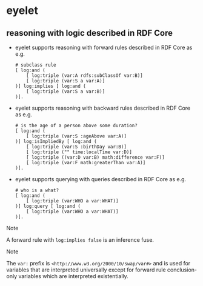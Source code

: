 # eyelet

## reasoning with logic described in RDF Core

- eyelet supports reasoning with forward rules described in RDF Core as
  e.g.
    ```
    # subclass rule
    [ log:and (
        [ log:triple (var:A rdfs:subClassOf var:B)]
        [ log:triple (var:S a var:A)]
    )] log:implies [ log:and (
        [ log:triple (var:S a var:B)]
    )].
    ```

- eyelet supports reasoning with backward rules described in RDF Core as
  e.g.
    ```
    # is the age of a person above some duration?
    [ log:and (
        [ log:triple (var:S :ageAbove var:A)]
    )] log:isImpliedBy [ log:and (
        [ log:triple (var:S :birthDay var:B)]
        [ log:triple ("" time:localTime var:D)]
        [ log:triple ((var:D var:B) math:difference var:F)]
        [ log:triple (var:F math:greaterThan var:A)]
    )].
    ```

- eyelet supports querying with queries described in RDF Core as
  e.g.
    ```
    # who is a what?
    [ log:and (
        [ log:triple (var:WHO a var:WHAT)]
    )] log:query [ log:and (
        [ log:triple (var:WHO a var:WHAT)]
    )].
    ```

> [!NOTE]
> A forward rule with `log:implies false` is an inference fuse.

> [!NOTE]
> The `var:` prefix is `<http://www.w3.org/2000/10/swap/var#>` and is used for
  variables that are interpreted universally except for forward rule
  conclusion-only variables which are interpreted existentially.
